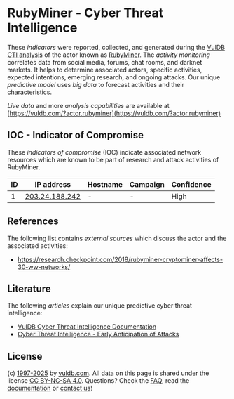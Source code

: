 # RubyMiner - Cyber Threat Intelligence

These _indicators_ were reported, collected, and generated during the [VulDB CTI analysis](https://vuldb.com/?kb.cti) of the actor known as [RubyMiner](https://vuldb.com/?actor.rubyminer). The _activity monitoring_ correlates data from social media, forums, chat rooms, and darknet markets. It helps to determine associated actors, specific activities, expected intentions, emerging research, and ongoing attacks. Our unique _predictive model_ uses _big data_ to forecast activities and their characteristics.

_Live data_ and more _analysis capabilities_ are available at [https://vuldb.com/?actor.rubyminer](https://vuldb.com/?actor.rubyminer)

## IOC - Indicator of Compromise

These _indicators of compromise_ (IOC) indicate associated network resources which are known to be part of research and attack activities of RubyMiner.

ID | IP address | Hostname | Campaign | Confidence
-- | ---------- | -------- | -------- | ----------
1 | [203.24.188.242](https://vuldb.com/?ip.203.24.188.242) | - | - | High

## References

The following list contains _external sources_ which discuss the actor and the associated activities:

* https://research.checkpoint.com/2018/rubyminer-cryptominer-affects-30-ww-networks/

## Literature

The following _articles_ explain our unique predictive cyber threat intelligence:

* [VulDB Cyber Threat Intelligence Documentation](https://vuldb.com/?kb.cti)
* [Cyber Threat Intelligence - Early Anticipation of Attacks](https://www.scip.ch/en/?labs.20201022)

## License

(c) [1997-2025](https://vuldb.com/?kb.changelog) by [vuldb.com](https://vuldb.com/?kb.about). All data on this page is shared under the license [CC BY-NC-SA 4.0](https://creativecommons.org/licenses/by-nc-sa/4.0/). Questions? Check the [FAQ](https://vuldb.com/?kb.faq), read the [documentation](https://vuldb.com/?kb) or [contact us](https://vuldb.com/?contact)!
